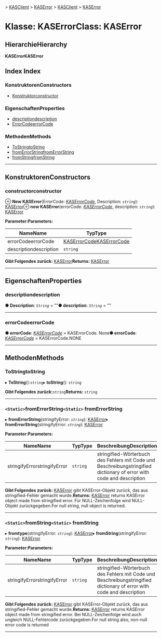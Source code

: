 <span data-ttu-id="804f4-101">[](../README.md) > [KASClient](../modules/kasclient.md) > [KASError](../classes/kasclient.kaserror.md)</span><span class="sxs-lookup"><span data-stu-id="804f4-101">[](../README.md) > [KASClient](../modules/kasclient.md) > [KASError](../classes/kasclient.kaserror.md)</span></span>

# <a name="class-kaserror"></a><span data-ttu-id="804f4-102">Klasse: KASError</span><span class="sxs-lookup"><span data-stu-id="804f4-102">Class: KASError</span></span>

## <a name="hierarchy"></a><span data-ttu-id="804f4-103">Hierarchie</span><span class="sxs-lookup"><span data-stu-id="804f4-103">Hierarchy</span></span>

<span data-ttu-id="804f4-104">**KASError**</span><span class="sxs-lookup"><span data-stu-id="804f4-104">**KASError**</span></span>

## <a name="index"></a><span data-ttu-id="804f4-105">Index </span><span class="sxs-lookup"><span data-stu-id="804f4-105">Index</span></span>

### <a name="constructors"></a><span data-ttu-id="804f4-106">Konstruktoren</span><span class="sxs-lookup"><span data-stu-id="804f4-106">Constructors</span></span>

* [<span data-ttu-id="804f4-107">Konstruktor</span><span class="sxs-lookup"><span data-stu-id="804f4-107">constructor</span></span>](kasclient.kaserror.md#constructor)
### <a name="properties"></a><span data-ttu-id="804f4-108">Eigenschaften</span><span class="sxs-lookup"><span data-stu-id="804f4-108">Properties</span></span>

* [<span data-ttu-id="804f4-109">description</span><span class="sxs-lookup"><span data-stu-id="804f4-109">description</span></span>](kasclient.kaserror.md#description)
* [<span data-ttu-id="804f4-110">ErrorCode</span><span class="sxs-lookup"><span data-stu-id="804f4-110">errorCode</span></span>](kasclient.kaserror.md#errorcode)
### <a name="methods"></a><span data-ttu-id="804f4-111">Methoden</span><span class="sxs-lookup"><span data-stu-id="804f4-111">Methods</span></span>

* [<span data-ttu-id="804f4-112">ToString</span><span class="sxs-lookup"><span data-stu-id="804f4-112">toString</span></span>](kasclient.kaserror.md#tostring)
* [<span data-ttu-id="804f4-113">fromErrorString</span><span class="sxs-lookup"><span data-stu-id="804f4-113">fromErrorString</span></span>](kasclient.kaserror.md#fromerrorstring)
* [<span data-ttu-id="804f4-114">fromString</span><span class="sxs-lookup"><span data-stu-id="804f4-114">fromString</span></span>](kasclient.kaserror.md#fromstring)

---

## <a name="constructors"></a><span data-ttu-id="804f4-115">Konstruktoren</span><span class="sxs-lookup"><span data-stu-id="804f4-115">Constructors</span></span>

<a id="constructor"></a>

###  <a name="constructor"></a><span data-ttu-id="804f4-116">constructor</span><span class="sxs-lookup"><span data-stu-id="804f4-116">constructor</span></span>

<span data-ttu-id="804f4-117">⊕ **New KASError**(ErrorCode: *[KASErrorCode](../enums/kasclient.kaserrorcode.md)*, Description: *`string`*): [KASError](kasclient.kaserror.md)</span><span class="sxs-lookup"><span data-stu-id="804f4-117">⊕ **new KASError**(errorCode: *[KASErrorCode](../enums/kasclient.kaserrorcode.md)*, description: *`string`*): [KASError](kasclient.kaserror.md)</span></span>

<span data-ttu-id="804f4-118">**Parameter:**</span><span class="sxs-lookup"><span data-stu-id="804f4-118">**Parameters:**</span></span>

| <span data-ttu-id="804f4-119">Name</span><span class="sxs-lookup"><span data-stu-id="804f4-119">Name</span></span> | <span data-ttu-id="804f4-120">Typ</span><span class="sxs-lookup"><span data-stu-id="804f4-120">Type</span></span> |
| ------ | ------ |
| <span data-ttu-id="804f4-121">errorCode</span><span class="sxs-lookup"><span data-stu-id="804f4-121">errorCode</span></span> | [<span data-ttu-id="804f4-122">KASErrorCode</span><span class="sxs-lookup"><span data-stu-id="804f4-122">KASErrorCode</span></span>](../enums/kasclient.kaserrorcode.md) |
| <span data-ttu-id="804f4-123">description</span><span class="sxs-lookup"><span data-stu-id="804f4-123">description</span></span> | `string` |

<span data-ttu-id="804f4-124">**Gibt Folgendes zurück:** [KASError](kasclient.kaserror.md)</span><span class="sxs-lookup"><span data-stu-id="804f4-124">**Returns:** [KASError](kasclient.kaserror.md)</span></span>

___

## <a name="properties"></a><span data-ttu-id="804f4-125">Eigenschaften</span><span class="sxs-lookup"><span data-stu-id="804f4-125">Properties</span></span>

<a id="description"></a>

###  <a name="description"></a><span data-ttu-id="804f4-126">description</span><span class="sxs-lookup"><span data-stu-id="804f4-126">description</span></span>

<span data-ttu-id="804f4-127">**● Description**: *`String`* = ""</span><span class="sxs-lookup"><span data-stu-id="804f4-127">**● description**: *`String`* = ""</span></span>

___
<a id="errorcode"></a>

###  <a name="errorcode"></a><span data-ttu-id="804f4-128">errorCode</span><span class="sxs-lookup"><span data-stu-id="804f4-128">errorCode</span></span>

<span data-ttu-id="804f4-129">**● errorCode**: *[KASErrorCode](../enums/kasclient.kaserrorcode.md)* = KASErrorCode. None</span><span class="sxs-lookup"><span data-stu-id="804f4-129">**● errorCode**: *[KASErrorCode](../enums/kasclient.kaserrorcode.md)* =  KASErrorCode.NONE</span></span>

___

## <a name="methods"></a><span data-ttu-id="804f4-130">Methoden</span><span class="sxs-lookup"><span data-stu-id="804f4-130">Methods</span></span>

<a id="tostring"></a>

###  <a name="tostring"></a><span data-ttu-id="804f4-131">ToString</span><span class="sxs-lookup"><span data-stu-id="804f4-131">toString</span></span>

<span data-ttu-id="804f4-132">▸ **ToString**():`string`</span><span class="sxs-lookup"><span data-stu-id="804f4-132">▸ **toString**(): `string`</span></span>

<span data-ttu-id="804f4-133">**Gibt Folgendes zurück:**`string`</span><span class="sxs-lookup"><span data-stu-id="804f4-133">**Returns:** `string`</span></span>

___
<a id="fromerrorstring"></a>

### <a name="static-fromerrorstring"></a><span data-ttu-id="804f4-134">`<Static>`fromErrorString</span><span class="sxs-lookup"><span data-stu-id="804f4-134">`<Static>` fromErrorString</span></span>

<span data-ttu-id="804f4-135">▸ **fromErrorString**(stringifyError: *`string`*): [KASError](kasclient.kaserror.md)</span><span class="sxs-lookup"><span data-stu-id="804f4-135">▸ **fromErrorString**(stringifyError: *`string`*): [KASError](kasclient.kaserror.md)</span></span>

<span data-ttu-id="804f4-136">**Parameter:**</span><span class="sxs-lookup"><span data-stu-id="804f4-136">**Parameters:**</span></span>

| <span data-ttu-id="804f4-137">Name</span><span class="sxs-lookup"><span data-stu-id="804f4-137">Name</span></span> | <span data-ttu-id="804f4-138">Typ</span><span class="sxs-lookup"><span data-stu-id="804f4-138">Type</span></span> | <span data-ttu-id="804f4-139">Beschreibung</span><span class="sxs-lookup"><span data-stu-id="804f4-139">Description</span></span> |
| ------ | ------ | ------ |
| <span data-ttu-id="804f4-140">stringifyError</span><span class="sxs-lookup"><span data-stu-id="804f4-140">stringifyError</span></span> | `string` |  <span data-ttu-id="804f4-141">stringified-Wörterbuch des Fehlers mit Code und Beschreibung</span><span class="sxs-lookup"><span data-stu-id="804f4-141">stringified dictionary of error with code and description</span></span> |

<span data-ttu-id="804f4-142">**Gibt Folgendes zurück:** [KASError](kasclient.kaserror.md) gibt KASError-Objekt zurück, das aus stringified-Fehler gemacht wurde.</span><span class="sxs-lookup"><span data-stu-id="804f4-142">**Returns:** [KASError](kasclient.kaserror.md) returns KASError object made from stringified error.</span></span> <span data-ttu-id="804f4-143">Für NULL-Zeichenfolge wird NULL-Objekt zurückgegeben.</span><span class="sxs-lookup"><span data-stu-id="804f4-143">For null string, null object is returned.</span></span>

___
<a id="fromstring"></a>

### <a name="static-fromstring"></a><span data-ttu-id="804f4-144">`<Static>`fromString</span><span class="sxs-lookup"><span data-stu-id="804f4-144">`<Static>` fromString</span></span>

<span data-ttu-id="804f4-145">▸ **fromtype**(stringifyError: *`string`*): [KASError](kasclient.kaserror.md)</span><span class="sxs-lookup"><span data-stu-id="804f4-145">▸ **fromString**(stringifyError: *`string`*): [KASError](kasclient.kaserror.md)</span></span>

<span data-ttu-id="804f4-146">**Parameter:**</span><span class="sxs-lookup"><span data-stu-id="804f4-146">**Parameters:**</span></span>

| <span data-ttu-id="804f4-147">Name</span><span class="sxs-lookup"><span data-stu-id="804f4-147">Name</span></span> | <span data-ttu-id="804f4-148">Typ</span><span class="sxs-lookup"><span data-stu-id="804f4-148">Type</span></span> | <span data-ttu-id="804f4-149">Beschreibung</span><span class="sxs-lookup"><span data-stu-id="804f4-149">Description</span></span> |
| ------ | ------ | ------ |
| <span data-ttu-id="804f4-150">stringifyError</span><span class="sxs-lookup"><span data-stu-id="804f4-150">stringifyError</span></span> | `string` |  <span data-ttu-id="804f4-151">stringified-Wörterbuch des Fehlers mit Code und Beschreibung</span><span class="sxs-lookup"><span data-stu-id="804f4-151">stringified dictionary of error with code and description</span></span> |

<span data-ttu-id="804f4-152">**Gibt Folgendes zurück:** [KASError](kasclient.kaserror.md) gibt KASError-Objekt zurück, das aus stringified-Fehler gemacht wurde.</span><span class="sxs-lookup"><span data-stu-id="804f4-152">**Returns:** [KASError](kasclient.kaserror.md) returns KASError object made from stringified error.</span></span> <span data-ttu-id="804f4-153">Bei NULL-Zeichenfolge wird auch ungleich NULL-Fehlercode zurückgegeben.</span><span class="sxs-lookup"><span data-stu-id="804f4-153">For null string also, non-null error code is returned</span></span>

___


